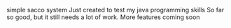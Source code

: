 simple sacco system
Just created to test my java programming skills
So far so good, but it still needs a lot of work. More features coming soon

